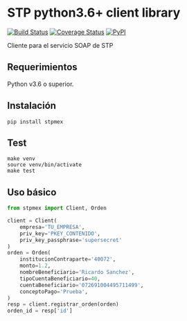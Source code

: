 # STP python3.6+ client library

[![Build Status](https://travis-ci.com/cuenca-mx/stpmex-python.svg?branch=master)](https://travis-ci.com/cuenca-mx/stpmex-python)
[![Coverage Status](https://coveralls.io/repos/github/cuenca-mx/stpmex-python/badge.svg?branch=master)](https://coveralls.io/github/cuenca-mx/stpmex-python?branch=master)
[![PyPI](https://img.shields.io/pypi/v/stpmex.svg)](https://pypi.org/project/stpmex/)

Cliente para el servicio SOAP de STP


## Requerimientos

Python v3.6 o superior.

## Instalación

```
pip install stpmex
```

## Test

```
make venv
source venv/bin/activate
make test
```

## Uso básico

```python
from stpmex import Client, Orden

client = Client(
    empresa='TU_EMPRESA',
    priv_key='PKEY_CONTENIDO',
    priv_key_passphrase='supersecret'
)
orden = Orden(
    institucionContraparte='40072',
    monto=1.2,
    nombreBeneficiario='Ricardo Sanchez',
    tipoCuentaBeneficiario=40,
    cuentaBeneficiario='072691004495711499',
    conceptoPago='Prueba',
)
resp = client.registrar_orden(orden)
orden_id = resp['id']
```
